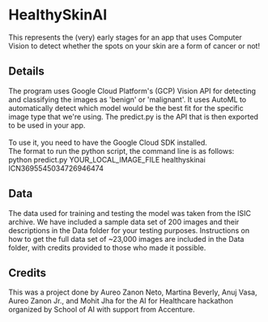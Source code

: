 # HealthySkinAI
This represents the (very) early stages for an app that uses Computer Vision to detect whether the spots on your skin are a form of cancer or not!

## Details
The program uses Google Cloud Platform's (GCP) Vision API for detecting and classifying the images as 'benign' or 'malignant'. 
It uses AutoML to automatically detect which model would be the best fit for the specific image type that we're using. 
The predict.py is the API that is then exported to be used in your app. <br /><br />
To use it, you need to have the Google Cloud SDK installed.<br />
The format to run the python script, the command line is as follows: <br />
python predict.py YOUR_LOCAL_IMAGE_FILE healthyskinai ICN3695545034726946474

## Data
The data used for training and testing the model was taken from the ISIC archive. We have included a sample data set of 200 images and their descriptions in the Data folder for your testing purposes. 
Instructions on how to get the full data set of ~23,000 images are included in the Data folder, with credits provided to those who made it possible.  

## Credits
This was a project done by Aureo Zanon Neto, Martina Beverly, Anuj Vasa, Aureo Zanon Jr., and Mohit Jha for the AI for Healthcare hackathon organized by School of AI with support from Accenture.
